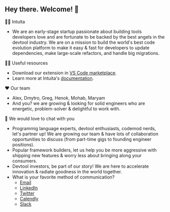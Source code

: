 ## Hey there. Welcome! 👋

🙋‍♀️ Intuita
  - We are an early-stage startup passionate about building tools developers love and are fortunate to be backed by the best angels in the devtool industry. We are on a mission to build the world's best code evolution platform to make it easy & fast for developers to update dependencies, make large-scale refactors, and handle big migrations.

👩‍💻 Useful resources 
  - Download our extension in [VS Code marketplace](https://marketplace.visualstudio.com/items?itemName=Intuita.intuita-vscode-extension).
  - Learn more at Intuita's [documentation](https://docs.intuita.io/).

❤ Our team
  - Alex, Dmytro, Greg, Henok, Mohab, Maryam
  - And you? we are growing & looking for solid engineers who are energetic, problem-solver & delightful to work with.

🧙 We would love to chat with you
  - Programmig language experts, devtool enthusiasts, codemod nerds, let's partner up! We are growing our team & have lots of collaboration opportunities to discuss (from part-time gigs to founding engineer positions).
  - Popular framework builders, let us help you be more aggressive with shipping new features & worry less about bringing along your consumers. 
  - Devtool investors, be part of our story! We are here to accelerate innovation & radiate goodness in the world together.
  - What is your favorite method of communication?
      - [Email](mailto:hello@intuita.io) 
      - [LinkedIn](https://www.linkedin.com/company/intuita-inc/)
      - [Twitter](https://twitter.com/CodeWithIntuita)
      - [Calendly](https://calendly.com/alex-from-intuita)
      - [Slack](https://join.slack.com/t/intuita-inc/shared_invite/zt-1bjj5exxi-95yPfWi71HcO2p_sS5L2wA)
